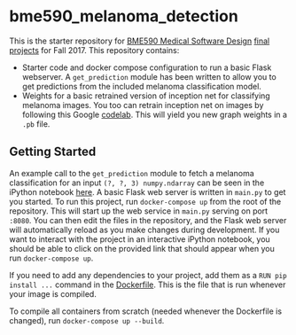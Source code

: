 # bme590_melanoma_detection
This is the starter repository for [BME590 Medical Software Design](https://github.com/mlp6/Medical-Software-Design) [final projects](https://github.com/mlp6/Medical-Software-Design/blob/master/Assignments/final_project_fall_17/final_project_f17.pdf) for Fall 2017. This repository contains:

* Starter code and docker compose configuration to run a basic Flask webserver. A `get_prediction` module has been written to allow you to get predictions from the included melanoma classification model. 
* Weights for a basic retrained version of inception net for classifying melanoma images. You too can retrain inception net on images by following this Google [codelab](https://codelabs.developers.google.com/codelabs/tensorflow-for-poets/#0). This will yield you new graph weights in a `.pb` file. 

## Getting Started
An example call to the `get_prediction` module to fetch a melanoma classification for an input `(?, ?, 3) numpy.ndarray` can be seen in the iPython notebook [here](https://github.com/suyashkumar/bme590_melanoma_detection/blob/master/Example%20get_prediction.ipynb). A basic Flask web server is written in `main.py` to get you started. To run this project, run `docker-compose up` from the root of the repository. This will start up the web service in `main.py` serving on port `:8080`. You can then edit the files in the repository, and the Flask web server will automatically reload as you make changes during development. If you want to interact with the project in an interactive iPython notebook, you should be able to click on the provided link that should appear when you run `docker-compose up`. 

If you need to add any dependencies to your project, add them as a `RUN pip install ...` command in the [Dockerfile](https://github.com/suyashkumar/bme590_melanoma_detection/blob/master/Dockerfile). This is the file that is run whenever your image is compiled.

To compile all containers from scratch (needed whenever the Dockerfile is changed), run `docker-compose up --build`. 
